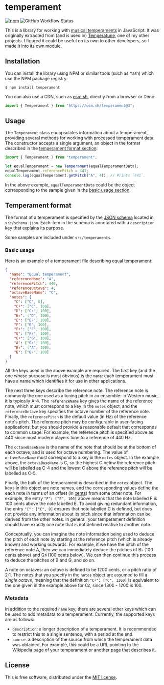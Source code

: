 # temperament

[![npm](https://img.shields.io/npm/v/temperament.svg)](https://www.npmjs.com/package/temperament)
![GitHub Workflow Status](https://img.shields.io/github/workflow/status/ianprime0509/temperament/CI)

This is a library for working with
[musical temperaments](https://en.wikipedia.org/wiki/Musical_temperament) in
JavaScript. It was originally extracted from (and is used in)
[Temperatune](https://github.com/ianprime0509/temperatune), one of my other
projects. I figured it could be useful on its own to other developers, so I made
it into its own module.

## Installation

You can install the library using NPM or similar tools (such as Yarn) which use
the NPM package registry:

```shell
$ npm install temperament
```

You can also use a CDN, such as [esm.sh](https://esm.sh), directly from a
browser or Deno:

```js
import { Temperament } from "https://esm.sh/temperament@3";
```

## Usage

The `Temperament` class encapsulates information about a temperament, providing
several methods for working with processed temperament data. The constructor
accepts a single argument, an object in the format described in the
[temperament format section](#temperament-format):

```js
import { Temperament } from "temperament";

let equalTemperament = new Temperament(equalTemperamentData);
equalTemperament.referencePitch = 441;
console.log(equalTemperament.getPitch("A", 4)); // Prints `441`.
```

In the above example, `equalTemperamentData` could be the object corresponding
to the sample given in the [basic usage section](#basic-usage).

## Temperament format

The format of a temperament is specified by the
[JSON schema](http://json-schema.org/) located in `src/schema.json`. Each item
in the schema is annotated with a `description` key that explains its purpose.

Some samples are included under `src/temperaments`.

### Basic usage

Here is an example of a temperament file describing equal temperament:

```json
{
  "name": "Equal temperament",
  "referenceName": "A",
  "referencePitch": 440,
  "referenceOctave": 4,
  "octaveBaseName": "C",
  "notes": {
    "C": ["C", 0],
    "C♯": ["C", 100],
    "D": ["C♯", 100],
    "E♭": ["D", 100],
    "E": ["E♭", 100],
    "F": ["E", 100],
    "F♯": ["F", 100],
    "G": ["F♯", 100],
    "G♯": ["G", 100],
    "A": ["G♯", 100],
    "B♭": ["A", 100],
    "B": ["B♭", 100]
  }
}
```

All the keys used in the above example are required. The first key (and the one
whose purpose is most obvious) is the `name`: each temperament must have a name
which identifies it for use in other applications.

The next three keys describe the reference note. The reference note is commonly
the one used as a tuning pitch in an ensemble: in Western music, it is typically
A-4. The `referenceName` key gives the name of the reference note, which must
correspond to a key in the `notes` object, and the `referenceOctave` key
specifies the octave number of the reference note. Finally, the `referencePitch`
is the default value (in Hz) of the reference note's pitch. The reference pitch
may be configurable in user-facing applications, but you should provide a
reasonable default that corresponds to common usage. For example, the reference
pitch is specified above as 440 since most modern players tune to a reference of
440 Hz.

The `octaveBaseName` is the name of the note that should be at the bottom of
each octave, and is used for octave numbering. The value of `octaveBaseName`
must correspond to a key in the `notes` object. In the example above, the
`octaveBaseName` is C, so the highest C below the reference pitch will be
labelled as C-4 and the lowest C above the reference pitch will be labelled as
C-5.

Finally, the bulk of the temperament is described in the `notes` object. The
keys in this object are note names, and the corresponding values define the each
note in terms of an offset (in
[cents](<https://en.wikipedia.org/wiki/Cent_(music)>)) from some other note. For
example, the entry `"F": ["E", 100]` above means that the note labelled F is 100
cents above the note labelled E. To avoid giving redundant information, the
entry `"C": ["C", 0]` ensures that note labelled C is defined, but does not
provide any information about its pitch since that information can be derived
from the other notes. In general, your temperament definition should have
exactly one note that is not defined relative to another note.

Conceptually, you can imagine the note information being used to deduce the
pitch of each note by starting at the reference pitch (which is already known)
and working outwards. For example, if we have the pitch of the reference note A,
then we can immediately deduce the pitches of B♭ (100 cents above) and G♯ (100
cents below). We can then continue this process to deduce the pitches of B and
G, and so on.

A note on octaves: an octave is defined to be 1200 cents, or a pitch ratio of
2:1. The notes that you specify in the `notes` object are assumed to fill a
_single octave_, meaning that the definition `"C♯": ["C", 1300]` is equivalent
to the one given in the example above for C♯, since 1300 - 1200 is 100.

### Metadata

In addition to the required `name` key, there are several other keys which can
be used to add metadata to a temperament. Currently, the supported keys are as
follows:

- `description`: a longer description of a temperament. It is recommended to
  restrict this to a single sentence, with a period at the end.
- `source`: a description of the source from which the temperament data was
  obtained. For example, this could be a URL pointing to the Wikipedia page of
  your temperament or another page that describes it.

## License

This is free software, distributed under the
[MIT license](https://opensource.org/licenses/MIT).
